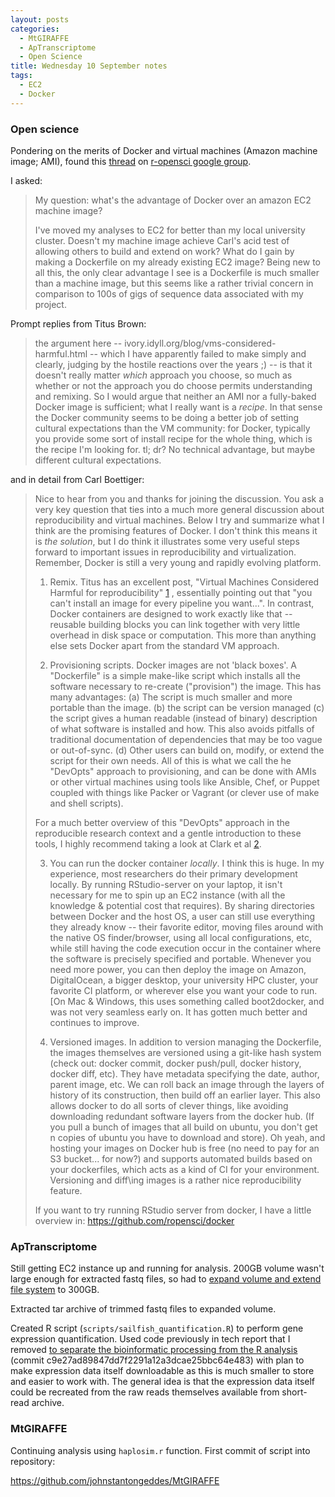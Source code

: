 ```yaml
---
layout: posts
categories: 
  - MtGIRAFFE
  - ApTranscriptome
  - Open Science
title: Wednesday 10 September notes
tags: 
  - EC2
  - Docker
---
```


### Open science

Pondering on the merits of Docker and virtual machines (Amazon machine image; AMI), found this [thread](https://groups.google.com/forum/#!topic/ropensci-discuss/QogAhS-tajQ) on [r-opensci google group](https://groups.google.com/forum/#!forum/ropensci-discuss).

I asked:

> My question: what's the advantage of Docker over an amazon EC2 machine image? 
> 
> I've moved my analyses to EC2 for better than my local university cluster. Doesn't my machine image achieve Carl's acid test of allowing others to build and extend on work? What do I gain by making a Dockerfile on my already existing EC2 image?  Being new to all this, the only clear advantage I see is a Dockerfile is much smaller than a machine image, but this seems like a rather trivial concern in comparison to 100s of gigs of sequence data associated with my project.

Prompt replies from Titus Brown:

> the argument here --
> ivory.idyll.org/blog/vms-considered-harmful.html
> -- which I have apparently failed to make simply and clearly, judging
> by the hostile reactions over the years ;) -- is that it doesn't really matter
> *which* approach you choose, so much as whether or not the approach you do
> choose permits understanding and remixing.  So I would argue that neither an
> AMI nor a fully-baked Docker image is sufficient; what I really want is a
> *recipe*.  In that sense the Docker community seems to be doing a better job of
> setting cultural expectations than the VM community: for Docker, typically
> you provide some sort of install recipe for the whole thing, which is the
> recipe I'm looking for.
> tl; dr? No technical advantage, but maybe different cultural expectations.

and in detail from Carl Boettiger:

> Nice to hear from you and thanks for joining the discussion.  You ask 
a very key question that ties into a much more general discussion 
about reproducibility and virtual machines.  Below I try and summarize 
what I think are the promising features of Docker.  I don't think this 
means it is *the solution*, but I do think it illustrates some very 
useful steps forward to important issues in reproducibility and 
virtualization.  Remember, Docker is still a very young and rapidly 
evolving platform. 
> 
> 1) Remix.  Titus has an excellent post, "Virtual Machines Considered 
Harmful for reproducibility" [1] , essentially pointing out that "you 
can't install an image for every pipeline you want...".  In contrast, 
Docker containers are designed to work exactly like that -- reusable 
building blocks you can link together with very little overhead in 
disk space or computation.  This more than anything else sets Docker 
apart from the standard VM approach. 
> 
> 2) Provisioning scripts. Docker images are not 'black boxes'. A 
"Dockerfile" is a simple make-like script which installs all the 
software necessary to re-create ("provision") the image.  This has 
many advantages: (a) The script is much smaller and more portable than 
the image. (b) the script can be version managed (c) the script gives 
a human readable (instead of binary) description of what software is 
installed and how. This also avoids pitfalls of traditional 
documentation of dependencies that may be too vague or out-of-sync. 
(d) Other users can build on, modify, or extend the script for their 
own needs.  All of this is what we call the he "DevOpts" approach to 
provisioning, and can be done with AMIs or other virtual machines 
using tools like Ansible, Chef, or Puppet coupled with things like 
Packer or Vagrant (or clever use of make and shell scripts). 
> 
> For a much better overview of this "DevOpts" approach in the 
reproducible research context and a gentle introduction to these 
tools, I highly recommend taking a look at Clark et al [2]. 
> 
> 3) You can run the docker container *locally*.  I think this is huge. 
In my experience, most researchers do their primary development 
locally.  By running RStudio-server on your laptop, it isn't necessary 
for me to spin up an EC2 instance (with all the knowledge & potential 
cost that requires).  By sharing directories between Docker and the 
host OS, a user can still use everything they already know -- their 
favorite editor, moving files around with the native OS 
finder/browser, using all local configurations, etc, while still 
having the code execution occur in the container where the software is 
precisely specified and portable.  Whenever you need more power, you 
can then deploy the image on Amazon, DigitalOcean, a bigger desktop, 
your university HPC cluster, your favorite CI platform, or wherever 
else you want your code to run.  [On Mac & Windows, this uses 
something called boot2docker, and was not very seamless early on.  It 
has gotten much better and continues to improve. 
> 
> 4) Versioned images.  In addition to version managing the Dockerfile, 
the images themselves are versioned using a git-like hash system 
(check out: docker commit, docker push/pull, docker history, docker 
diff, etc).  They have metadata specifying the date, author, parent 
image, etc.  We can roll back an image through the layers of history 
of its construction, then build off an earlier layer.  This also 
allows docker to do all sorts of clever things, like avoiding 
downloading redundant software layers from the docker hub.  (If you 
pull a bunch of images that all build on ubuntu, you don't get n 
copies of ubuntu you have to download and store).  Oh yeah, and 
hosting your images on Docker hub is free (no need to pay for an S3 
bucket... for now?) and supports automated builds based on your 
dockerfiles, which acts as a kind of CI for your environment. 
Versioning and diff\ing images is a rather nice reproducibility 
feature. 
> 
> [1]: http://ivory.idyll.org/blog/vms-considered-harmful.html 
> [2]: https://berkeley.box.com/s/w424gdjot3tgksidyyfl 
> 
> If you want to try running RStudio server from docker, I have a little 
overview in: https://github.com/ropensci/docker 


### ApTranscriptome

Still getting EC2 instance up and running for analysis. 200GB volume wasn't large enough for extracted fastq files, so had to [expand volume and extend file system](http://docs.aws.amazon.com/AWSEC2/latest/UserGuide/ebs-expand-volume.html) to 300GB. 

Extracted tar archive of trimmed fastq files to expanded volume.

Created R script (`scripts/sailfish_quantification.R`) to perform gene expression quantification. Used code previously in tech report that I removed [to separate the bioinformatic processing from the R analysis](https://github.com/johnstantongeddes/ApTranscriptome/commit/c9e27ad89847dd7f2291a12a3dcae25bbc64e483) (commit c9e27ad89847dd7f2291a12a3dcae25bbc64e483) with plan to make expression data itself downloadable as this is much smaller to store and easier to work with. The general idea is that the expression data itself could be recreated from the raw reads themselves available from short-read archive.


### MtGIRAFFE

Continuing analysis using `haplosim.r` function. First commit of script into repository:

https://github.com/johnstantongeddes/MtGIRAFFE





